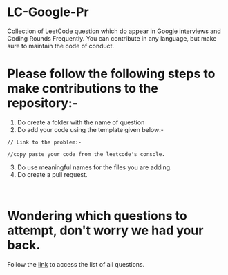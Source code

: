# LC-Google-Pr
Collection of LeetCode question which do appear in Google interviews and Coding Rounds Frequently. You can contribute in any language, but make sure to maintain the code of conduct.
<br/>

# Please follow the following steps to make contributions to the repository:-

1. Do create a folder with the name of question
2. Do add your code using the template given below:- 

```
// Link to the problem:- 

//copy paste your code from the leetcode's console.

```
3. Do use meaningful names for the files you are adding.
4. Do create a pull request.

<br/>

# Wondering which questions to attempt, don't worry we had your back.

Follow the [link](https://drive.google.com/file/d/1Jri_FTEXlJ8WqZpHvF8L7dhFY8XF_3JO/view?usp=sharing) to access the list of all questions.